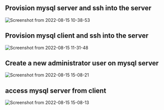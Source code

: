 
## Provision mysql server and ssh into the server
![Screenshot from 2022-08-15 10-38-53](https://user-images.githubusercontent.com/61994978/184651902-58ff5b1c-cf11-4d1f-9774-0b929021027a.png)
## Provision mysql client and ssh into the server
![Screenshot from 2022-08-15 11-31-48](https://user-images.githubusercontent.com/61994978/184651908-f966ad71-c3ad-48e0-91be-64375bd6987f.png)

## Create a new administrator user on mysql server
![Screenshot from 2022-08-15 15-08-21](https://user-images.githubusercontent.com/61994978/184651916-2c19d908-b9f5-4cd4-a88a-915854e23ab1.png)

## access mysql server from client
![Screenshot from 2022-08-15 15-08-13](https://user-images.githubusercontent.com/61994978/184651912-158b6e1d-9674-4342-aa7c-b1e486d905d5.png)
